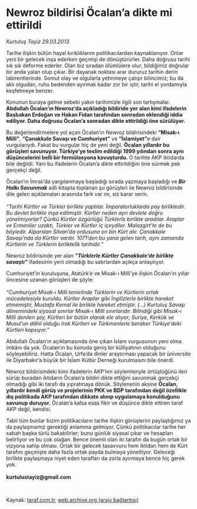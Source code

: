 # Newroz bildirisi Öcalan’a dikte mi ettirildi

*Kurtuluş Tayiz 29.03.2013*

<div class="yazi"><p>Tarihe ilişkin bütün hayal kırıklıklarım politikacılardan kaynaklanıyor. Onlar yeni bir gelecek inşa ederken geçmişi de dönüştürürler. Daha doğrusu tarihi sık sık deforme ederler. Olan biz sıradan ölümlülere olur; bildiğimiz doğrular bir anda yalan olup çıkar. Bir dayanak noktası arar dururuz tarihin derin labirentlerinde. Somut olay ve olgularla yetinmeye çalışır bilincimiz; bu da aklı olgudan, ruhu bedenden ayırmak kadar zor bir iştir, tarihi el yordamıyla keşfetmeye benzer. </p>
<p>Konunun buraya gelme sebebi yakın tarihimizle ilgili son tartışmalar. <b>Abdullah Öcalan’ın Newroz’da açıkladığı bildiride yer alan kimi ifadelerin Başbakan Erdoğan ve Hakan Fidan tarafından sonradan eklendiği iddia ediliyor. Daha doğrusu Öcalan’a sonradan dikte ettirildiği öne sürülüyor.</b></p>
<p>Bu değerlendirmelere yol açan Öcalan’ın Newroz bildirisindeki <b>“Misak-ı Milli”</b>, <b>“Çanakkale Savaşı ve Cumhuriyet”</b> ve <b>“İslamiyet”</b>e dair vurgularıydı. Fakat bu vurgular hiç de yeni değil. <b>Öcalan yıllardır bu görüşleri savunuyor. Türkiye’ye teslim edildiği 1999 yılından sonra aynı düşüncelerini belli bir formülasyona kavuşturdu.</b> O tarihte AKP iktidarda bile değildi. Yani bu ifadelerin Öcalan’a dikte ettirildiğini öne sürmek pek gerçekçi değil. </p>
<p>Öcalan’ın İmralı’da yargılanmaya başladığı sırada yazmaya başladığı ve <b><i>Bir Halkı Savunmak</i></b> adlı kitapta toplanan şu görüşleri ile Newroz bildirisinde dile gelen açıklamaları arasında fark var mı, siz karar verin.<br/><br/><i>“Tarihi Kürtler ve Türkler birlikte yaptılar. İmparatorluklarda pay birliktedir. Bu devlet birlikte inşa edilmiştir. Kürtler neden ayrı devlete doğru yönelmiyorlar? Çünkü Kürtler özgürlüğü Türklerle birlikte aradılar. Araplar ve Ermeniler uzaktı, Türkler ve Kürtler iç içeydiler. Malazgirt’te de bu böyledir. Alparslan Silvan’da ordusuna on bin Kürt alır. Çanakkale Savaşı’nda da Kürtler vardır. 1071’den bu yana gelen tarih, aynı zamanda Kürtlerin ve Türklerin birliktelik tarihidir.”</i></p>
<p>Newroz bildirisinde yer alan <b><i>“Türklerle Kürtler Çanakkale’de birlikte savaştı”</i></b> ifadesinin yeni olmadığı bu satırlardan açıkça anlaşılıyor.</p>
<p>Cumhuriyet’in kuruluşuna, Atatürk’e ve Misak-ı Milli’ye ilişkin Öcalan’ın yıllar öncesine uzanan görüşleri de şöyle:<br/><br/><i>“Cumhuriyet Misak-ı Milli temelinde Türklerin ve Kürtlerin ortak mücadelesiyle kuruldu. Kürtler Araplar gibi İngilizlerle birlikte hareket etmemiştir, Mustafa Kemal ile birlikte hareket etmiştir. (...) Kurtuluş Savaşı dönemindeki siyasal sınırlar Misak-ı Milli sınırlarıdır. Bilindiği gibi Misak-ı Milli denilen şey, Kürtleri bir bütün olarak ele alıyor; Suriye, Kerkük ve Musul’un dâhil olduğu Irak Kürtleri ve Türkmenlerle beraber Türkiye’deki Kürtleri kapsıyor.”</i></p>
<p>Abdullah Öcalan’ın açıklamasında öne çıkan İslam vurgusunun yeni olma imkânı da yok. Öcalan’ın bu konuda geniş bir külliyatının olduğunu söyleyebiliriz. Hatta Öcalan, Urfa’da dinler araştırması yapacak bir üniversite ile Diyarbakır’a büyük bir İslam Kültür Derneği kurulmasını bile önerdi. </p>
<p>Newroz bildirisindeki kimi ifadelerin AKP’nin söylemleriyle örtüştüğünü ileri sürüp buradan iktidarın Öcalan’a bildiri dikte ettiğini savunmak gerçekçi olmadığı gibi iki tarafı da yıpratmaya dönük. Söylenenin aksine <b>Öcalan, yıllardır kendi görüş ve projelerinin PKK ve BDP tarafından değil özellikle dış politikada AKP tarafından dikkate alınıp uygulamaya konulduğunu savunup duruyor.</b> Öcalan’a kalsa esas fikir ve düşünce dikte ettiren taraf AKP değil, kendisi. </p>
<p>Tabii tüm bunlar bizim politikacıların tarihe ilişkin görüşlerini paylaştığımız ya da paylaşmamız gerektiği anlamına gelmiyor. Çünkü politikacılar tarihe her sabah başka türlü bakabilirler; bunu günlük siyasal çıkar ve hesapları belirliyor ve bu çok olağan. Bence önemli olan iki tarafın da bugün ortak bir vizyona sahip olması. Ortak bir gelecek tasavvuru hem iktidarı hem de Kürt tarafını geçmişte daha fazla ortak payda bulmaya yöneltiyor. Geleceği birlikte paylaşmaya niyet eden tarafları da zorla ayırmaya bence hiç gerek yok.<br/><br/><b>kurtulustayiz@gmail.com</b></p>
<p> </p>
</div>

Kaynak: [taraf.com.tr](http://www.taraf.com.tr/kurtulus-tayiz/makale-newroz-bildirisi-ocalan-a-dikte-mi-ettirildi.htm), [web.archive.org (arşiv bağlantısı)](http://web.archive.org/web/20131107115547/http://www.taraf.com.tr/kurtulus-tayiz/makale-newroz-bildirisi-ocalan-a-dikte-mi-ettirildi.htm)
